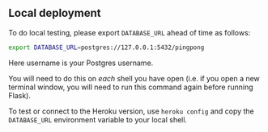 ## Local deployment

To do local testing, please export `DATABASE_URL` ahead of time as follows:
```bash
export DATABASE_URL=postgres://127.0.0.1:5432/pingpong
```
Here username is your Postgres username.


You will need to do this on _each_ shell you have open (i.e. if you open a new terminal window, you will need to run this command again before running Flask).

To test or connect to the Heroku version, use `heroku config` and copy the `DATABASE_URL` environment variable to your local shell.
